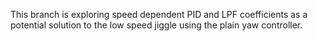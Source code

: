 This branch is exploring speed dependent PID and LPF coefficients as 
a potential solution to the low speed jiggle using the plain
yaw controller.

